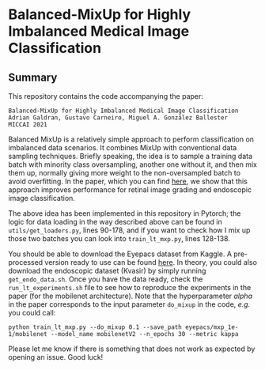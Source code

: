 # Balanced-MixUp for Highly Imbalanced Medical Image Classification
## Summary
This repository contains the code accompanying the paper:
```
Balanced-MixUp for Highly Imbalanced Medical Image Classification
Adrian Galdran, Gustavo Carneiro, Miguel A. González Ballester
MICCAI 2021
```

Balanced MixUp is a relatively simple approach to perform classification on imbalanced data scenarios. It combines MixUp with conventional data sampling techniques. Briefly speaking, the idea is to sample a training data batch with minority class oversampling, another one without it, and then mix them up, normally giving more weight to the non-oversampled batch to avoid overfitting. In the paper, which you can find [here](https://www.google.com), we show that this approach improves performance for retinal image grading and endoscopic image classification.

The above idea has been implemented in this repository in Pytorch; the logic for data loading in the way described above can be found in `utils/get_loaders.py`, lines 90-178, and if you want to check how I mix up those two batches you can look into `train_lt_mxp.py`, lines 128-138.

You should be able to download the Eyepacs dataset from Kaggle. A pre-processed version ready to use can be found [here](https://www.kaggle.com/agaldran/eyepacs). In theory, you could also download the endoscopic dataset (Kvasir) by simply running `get_endo_data.sh`. Once you have the data ready, check the `run_lt_experiments.sh` file to see how to reproduce the experiments in the paper (for the mobilenet architecture). Note that the hyperparameter $alpha$ in the paper corresponds to the input parameter `do_mixup` in the code, *e.g.* you could call:
```
python train_lt_mxp.py --do_mixup 0.1 --save_path eyepacs/mxp_1e-1/mobilenet --model_name mobilenetV2 --n_epochs 30 --metric kappa
```

Please let me know if there is something that does not work as expected by opening an issue. Good luck!
